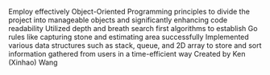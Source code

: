 Employ effectively Object-Oriented Programming principles to divide the project into manageable objects and significantly enhancing code readability
Utilized depth and breath search first algorithms to establish Go rules like capturing stone and estimating area successfully
Implemented various data structures such as stack, queue, and 2D array to store and sort information gathered from users in a time-efficient way
Created by Ken (Xinhao) Wang
